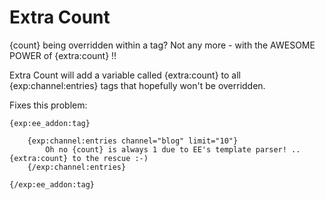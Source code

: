 Extra Count
====================

{count} being overridden within a tag? Not any more - with the AWESOME POWER of {extra:count} !!

Extra Count will add a variable called {extra:count} to all {exp:channel:entries} tags that hopefully won't be overridden.

Fixes this problem:

```
{exp:ee_addon:tag}

	{exp:channel:entries channel="blog" limit="10"}
		Oh no {count} is always 1 due to EE's template parser! .. {extra:count} to the rescue :-)
	{/exp:channel:entries}

{/exp:ee_addon:tag}

```